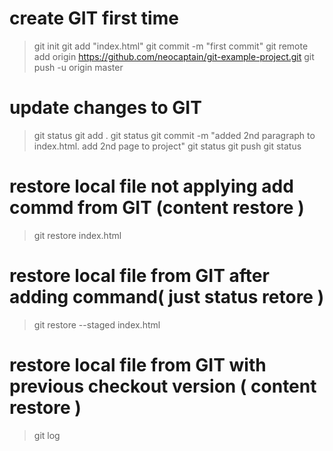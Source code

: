 # create GIT first time
> git init
> git add "index.html"
> git commit -m "first commit"
> git remote add origin https://github.com/neocaptain/git-example-project.git
> git push -u origin master

# update changes to GIT
> git status
> git add .
> git status
> git commit -m "added 2nd paragraph to index.html. add 2nd page to project"
> git status
> git push
> git status

# restore local file not applying add commd from GIT (content restore )
> git restore index.html

# restore local file from GIT after adding command( just status retore )
> git restore --staged index.html

# restore local file from GIT with previous checkout version ( content restore )
> git log
